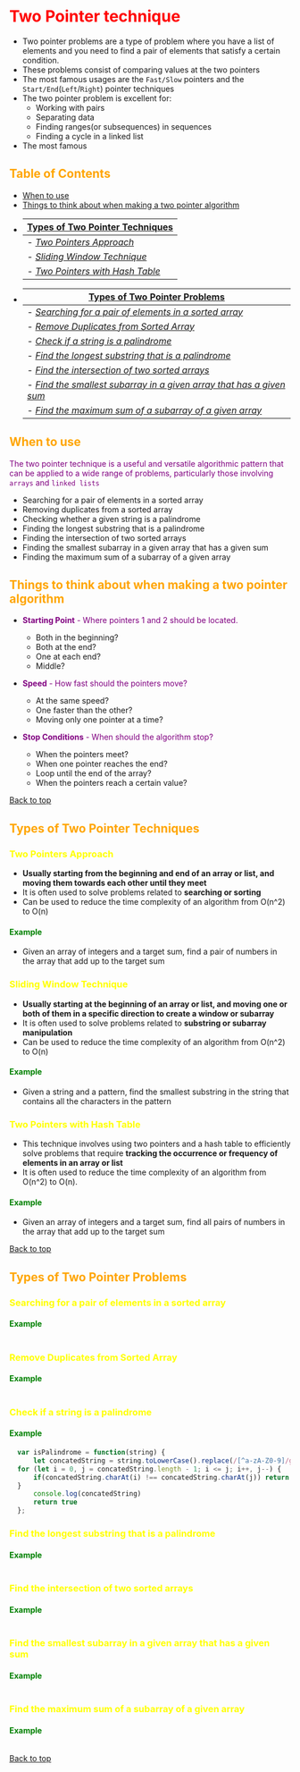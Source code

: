 <style>
r { color: Red }
o { color: Orange }
y { color: Yellow }
g { color: Green }
b { color: Blue }
p { color: Purple }
</style>

# <r>Two Pointer technique</r>

* Two pointer problems are a type of problem where you have a list of elements and you need to find a pair of elements that satisfy a certain condition.
* These problems consist of comparing values at the two pointers
* The most famous usages are the `Fast/Slow` pointers and the `Start/End`(`Left`/`Right`) pointer techniques
* The two pointer problem is excellent for:
  * Working with pairs
  * Separating data
  * Finding ranges(or subsequences) in sequences
  * Finding a cycle in a linked list
* The most famous
## <o>Table of Contents</o>

* [When to use](#when-to-use)
* [Things to think about when making a two pointer algorithm](#things-to-think-about-when-making-a-two-pointer-algorithm)
* | **[Types of Two Pointer Techniques](#types-of-two-pointer-techniques)** |
  | --------------------------------- |
  | - *[Two Pointers Approach](#two-pointers-approach)* |
  | - *[Sliding Window Technique](#sliding-window-technique)* |
  | - *[Two Pointers with Hash Table](#two-pointers-with-hash-table)* |
* | **[Types of Two Pointer Problems](#types-of-two-pointer-problems)** |
  | --------------------------------- |
  | - *[Searching for a pair of elements in a sorted array](#searching-for-a-pair-of-elements-in-a-sorted-array)* |
  | - *[Remove Duplicates from Sorted Array](#remove-duplicates-from-sorted-array)* |
  | - *[Check if a string is a palindrome](#check-if-a-string-is-a-palindrome)* |
  | - *[Find the longest substring that is a palindrome](#find-the-longest-substring-that-is-a-palindrome)* |
  | - *[Find the intersection of two sorted arrays](#find-the-intersection-of-two-sorted-arrays)* |
  | - *[Find the smallest subarray in a given array that has a given sum](#find-the-smallest-subarray-in-a-given-array-that-has-a-given-sum)* |
  | - *[Find the maximum sum of a subarray of a given array](#find-the-maximum-sum-of-a-subarray-of-a-given-array)* |
## <o>When to use<o/>

The two pointer technique is a useful and versatile algorithmic pattern that can be applied to a wide range of problems, particularly those involving ```arrays``` and ```linked lists```

* Searching for a pair of elements in a sorted array
* Removing duplicates from a sorted array
* Checking whether a given string is a palindrome
* Finding the longest substring that is a palindrome
* Finding the intersection of two sorted arrays
* Finding the smallest subarray in a given array that has a given sum
* Finding the maximum sum of a subarray of a given array

## <o>Things to think about when making a two pointer algorithm</o>

* **Starting Point** - Where pointers 1 and 2 should be located. 
  * Both in the beginning?
  * Both at the end?
  * One at each end?
  * Middle?

* **Speed** - How fast should the pointers move?
  * At the same speed?
  * One faster than the other?
  * Moving only one pointer at a time?

* **Stop Conditions** - When should the algorithm stop?
  * When the pointers meet?
  * When one pointer reaches the end?
  * Loop until the end of the array?
  * When the pointers reach a certain value?

[Back to top](#table-of-contents)
## <o>Types of Two Pointer Techniques</o>

### <y>Two Pointers Approach</y>

* **Usually starting from the beginning and end of an array or list, and moving them towards each other until they meet**
* It is often used to solve problems related to **searching or sorting**
* Can be used to reduce the time complexity of an algorithm from O(n^2) to O(n)

#### <g>Example</g>

* Given an array of integers and a target sum, find a pair of numbers in the array that add up to the target sum

### <y>Sliding Window Technique</y>

* **Usually starting at the beginning of an array or list, and moving one or both of them in a specific direction to create a window or subarray**
* It is often used to solve problems related to **substring or subarray manipulation**
* Can be used to reduce the time complexity of an algorithm from O(n^2) to O(n)

#### <g>Example</g>

* Given a string and a pattern, find the smallest substring in the string that contains all the characters in the pattern

### <y>Two Pointers with Hash Table</y>

* This technique involves using two pointers and a hash table to efficiently solve problems that require **tracking the occurrence or frequency of elements in an array or list**
* It is often used to reduce the time complexity of an algorithm from O(n^2) to O(n).

#### <g>Example</g>

* Given an array of integers and a target sum, find all pairs of numbers in the array that add up to the target sum

[Back to top](#table-of-contents)
## <o>Types of Two Pointer Problems</o>

### <y>Searching for a pair of elements in a sorted array</y>
#### <g>Example</g>

```javascript

```
### <y>Remove Duplicates from Sorted Array</y>
#### <g>Example</g>

```javascript

```
### <y>Check if a string is a palindrome</y>
#### <g>Example</g>

```javascript
  var isPalindrome = function(string) {
      let concatedString = string.toLowerCase().replace(/[^a-zA-Z0-9]/gi,'')
  for (let i = 0, j = concatedString.length - 1; i <= j; i++, j--) {
      if(concatedString.charAt(i) !== concatedString.charAt(j)) return false
  }
      console.log(concatedString)
      return true
  };
```

### <y>Find the longest substring that is a palindrome</y>
#### <g>Example</g>

```javascript

```

### <y>Find the intersection of two sorted arrays</y>
#### <g>Example</g>

```javascript

```

### <y>Find the smallest subarray in a given array that has a given sum</y>
#### <g>Example</g>

```javascript

```

### <y>Find the maximum sum of a subarray of a given array</y>
#### <g>Example</g>

```javascript

```

[Back to top](#table-of-contents)
